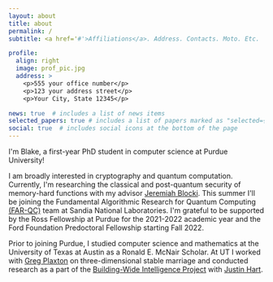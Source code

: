 ```yaml
---
layout: about
title: about
permalink: /
subtitle: <a href='#'>Affiliations</a>. Address. Contacts. Moto. Etc.

profile:
  align: right
  image: prof_pic.jpg
  address: >
    <p>555 your office number</p>
    <p>123 your address street</p>
    <p>Your City, State 12345</p>

news: true  # includes a list of news items
selected_papers: true # includes a list of papers marked as "selected={true}"
social: true  # includes social icons at the bottom of the page
---
```



  
I'm Blake, a first-year PhD student in computer science at Purdue University!

I am broadly interested in cryptography and quantum computation. Currently, I'm researching the classical and post-quantum security of memory-hard functions with my advisor [Jeremiah Blocki](https://www.cs.purdue.edu/homes/jblocki/). This summer I'll be joining the Fundamental Algorithmic Research for Quantum Computing <a target="_blank" href="https://www.sandia.gov/quantum/quantum-information-sciences/projects/fundamental-algorithmic-research-for-quantum-computing/">(FAR-QC)</a> team at Sandia National Laboratories. I'm grateful to be supported by the Ross Fellowship at Purdue for the 2021-2022 academic year and the Ford Foundation Predoctoral Fellowship starting Fall 2022.

Prior to joining Purdue, I studied computer science and mathematics at the University of Texas at Austin as a Ronald E. McNair Scholar. At UT I worked with <a target="_blank" href="https://www.cs.utexas.edu/users/plaxton/index.html">Greg Plaxton</a> on three-dimensional stable marriage and conducted research as a part of the <a target="_blank" href="https://www.cs.utexas.edu/~larg/bwi_web/">Building-Wide Intelligence Project</a> with <a target="_blank" href="http://justinhart.net/">Justin Hart</a>.